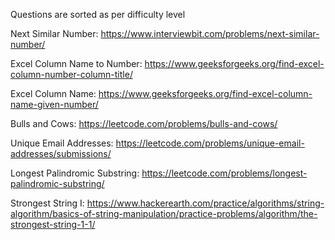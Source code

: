 Questions are sorted as per difficulty level

Next Similar Number: https://www.interviewbit.com/problems/next-similar-number/

Excel Column Name to Number: https://www.geeksforgeeks.org/find-excel-column-number-column-title/

Excel Column Name: https://www.geeksforgeeks.org/find-excel-column-name-given-number/

Bulls and Cows: https://leetcode.com/problems/bulls-and-cows/

Unique Email Addresses: https://leetcode.com/problems/unique-email-addresses/submissions/

Longest Palindromic Substring: https://leetcode.com/problems/longest-palindromic-substring/

Strongest String I: https://www.hackerearth.com/practice/algorithms/string-algorithm/basics-of-string-manipulation/practice-problems/algorithm/the-strongest-string-1-1/

